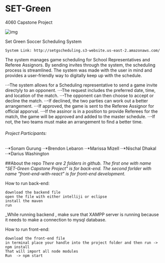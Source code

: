 # SET-Green

4060 Capstone Project

![img](https://i.imgur.com/Jt9SGt6.jpg)


Set Green Soccer Scheduling System

	System Link: http://setgscheduling.s3-website.us-east-2.amazonaws.com/



The system manages game scheduling for School Representatives and Referee Assignors. 
By sending invites through the system, the scheduling process is streamlined. The system
was made with the user in mind and provides a user-friendly way to digitally keep up with 
the schedule.


⋅⋅-The system allows for a Scheduling representative to send a game invite directyly to an opponent.
⋅⋅-The request includes the preferred date, time, and location of the match.
⋅⋅-The opponent can then choose to accept or decline the match. 
⋅⋅-If declined, the two parties can work out a better arrangement.
⋅⋅-If approved, the game is sent to the Referee  Assignor for official apporval.
⋅⋅-If the assinor is in a position to provide Referees for the match, the game will be approved and
added to the master schedule.
⋅⋅-If not, the two teams must make an arrangement to find a better time. 

###### Project Participants:
⋅⋅*Sonam Gurung
⋅⋅*Brendon Lebaron
⋅⋅*Marissa Mizell
⋅⋅*Nischal Dhakal
⋅⋅*Darius Washington


##About the repo
_There are 2 folders in github. The first one with name "SET-Green Capstone Project" is for back-end.
The second forlder with name "front-end-with-react" is for front-end development._

How to run back-end:

```
download the backend file
open the file with either intelliji or eclipse
install the maven
run
```

\_While running backend , make sure that XAMPP server is running because it needs to make a connection to mysql database.

How to run front-end:

```
download the front-end file
in terminal place your handle into the project folder and then run -> npm install
That will import all node modules
Run  -> npm start
```
